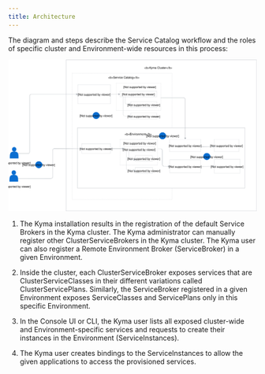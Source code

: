 ```yaml
---
title: Architecture
---
```


The diagram and steps describe the Service Catalog workflow and the roles of specific cluster and Environment-wide resources in this process:

![Service Catalog flow](assets/service-catalog-flow.svg)

1. The Kyma installation results in the registration of the default Service Brokers in the Kyma cluster. The Kyma administrator can manually register other ClusterServiceBrokers in the Kyma cluster. The Kyma user can also register a Remote Environment Broker (ServiceBroker) in a given Environment.

2. Inside the cluster, each ClusterServiceBroker exposes services that are ClusterServiceClasses in their different variations called ClusterServicePlans. Similarly, the ServiceBroker registered in a given Environment exposes ServiceClasses and ServicePlans only in this specific Environment.

3. In the Console UI or CLI, the Kyma user lists all exposed cluster-wide and Environment-specific services and requests to create their instances in the Environment (ServiceInstances).

4. The Kyma user creates bindings to the ServiceInstances to allow the given applications to access the provisioned services.
